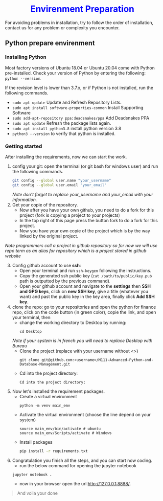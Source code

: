 <h1 align="center" style="color:blue;"> Envirenment Preparation</h1>

For avoiding problems in installation, try to follow the order of installation, contact us for any problem or complexity you encounter.


## Python prepare envirenment

### Installing Python

Most factory versions of Ubuntu 18.04 or Ubuntu 20.04 come with Python pre-installed. Check your version of Python by entering the following: `python --version`.

If the revision level is lower than 3.7.x, or if Python is not installed, run the following commands.
- `sudo apt update` Update and Refresh Repository Lists.
- `sudo apt install software-properties-common`  Install Supporting Software
- `sudo add-apt-repository ppa:deadsnakes/ppa` Add Deadsnakes PPA
- `sudo apt update` Refresh the package lists again.
- `sudo apt install python3.8` install python version 3.8
- `python3 --version` to verify that python is installed.

### Getting started
After installing the requirements, now we can start the work.

1. config your git: open the terminal (or git bash for windows user) and run the following commands.
   ```bash
   git config --global user.name "your_username"
   git config --global user.email "your_email"
   ```
   *Note don't forget to replace your_username and your_email with your information.*
2. Get your copie of the repository.
   - Now after you have your own github, you need to do a fork for this project (fork is copying a project to your projects)
   - In the top right of this page press the button fork to do a fork for this project.
   - Now you have your own copie of the project which is by the way linked by the original project.

 *Note programmers call a project in github repository so for now we will use repo term as an alias for repository which is a project stored in github website*

3. Config github account to use **ssh**:
   - Open your terminal and run `ssh-keygen` following the instructions.
   - Copy the generated ssh public key (`cat /path/to/public/key.pub` path is outputted by the previous command).
   - Open your github account and navigate to the **settings** then **SSH and GPG keys**, click on **new SSH key**, give a title (whatever you want) and past the public key in the key area, finally click **Add SSH key**.
4. clone the repo: go to your repositories and open the python for finance repo, click on the code button (in green color), copie the link, and open your terminal, then
   - change the working directory to Desktop by running:
      ```
      cd Desktop
      ```
    *Note if your system is in french you will need to replace Desktop with Bureau*
   - Clone the project (replace with your username without <>)
      ```
      git clone git@github.com:<username>/M111-Advanced-Python-and-Database-Management.git
      ```
    - Cd into the project directory:
      ```
      Cd into the project directory:
      ```
5. Now let's installed the requirement packages.
    - Create a virtual environment
      ```
      python -m venv main_env
      ```
    - Activate the virtual environment (choose the line depend on your system)
      ```
      source main_env/bin/activate # ubuntu
      source main_env/Scripts/activate # Windows
      ```
    - Install packages
      ```bash
      pip install -r requirements.txt
      ```
6. Congratulation you finish all the steps, and you can start now coding.
    - run the below command for opening the jupyter notebook
    ```bash
    jupyter notebook .
    ```
    - now in your browser open the url http://127.0.0.1:8888/.

> And voila your done